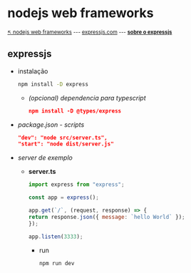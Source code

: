 # nodejs web frameworks

<sub>[:arrow_upper_left: nodejs web frameworks](../readme.md) --- [expressjs.com](https://expressjs.com/) --- [**sobre o expressjs**](about.md) <sub>


## expressjs

- instalação

    ```bash
    npm install -D express
    ```
    - *(opcional) dependencia para typescript*
        
        ```json
        npm install -D @types/express
        ```

- *package.json - scripts*
    ```json
    "dev": "node src/server.ts",
    "start": "node dist/server.js"
    ```

- *server de exemplo*
    - **server.ts**
        ```javascript
        import express from "express";

        const app = express();

        app.get(`/`, (request, response) => {
        return response.json({ message: `hello World` });
        });

        app.listen(3333);

        ```
        - run
            ```bash
            npm run dev
            ```

